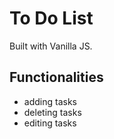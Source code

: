 # To Do List

Built with Vanilla JS.

## Functionalities

- adding tasks
- deleting tasks
- editing tasks

